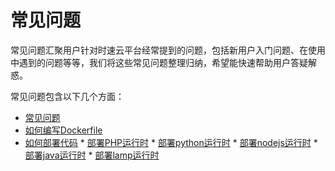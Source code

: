 # 常见问题
常见问题汇聚用户针对时速云平台经常提到的问题，包括新用户入门问题、在使用中遇到的问题等等，我们将这些常见问题整理归纳，希望能快速帮助用户答疑解惑。


常见问题包含以下几个方面：
   * [常见问题](faq.md)
   * [如何编写Dockerfile](dockerfile.md)
   * [如何部署代码](deploycode.md)
    * [部署PHP运行时](deploycode-php.md)
    * [部署python运行时](deploycode-python.md)
    * [部署nodejs运行时](deploycode-node.md)
    * [部署java运行时](deploycode-java.md)
    * [部署lamp运行时](deploycode-lamp.md)

